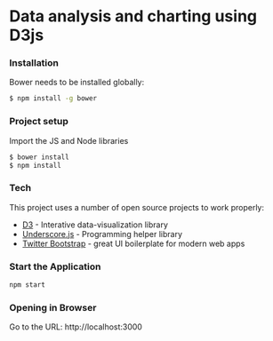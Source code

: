 # Data analysis and charting using D3js

### Installation

Bower needs to be installed globally:

```sh
$ npm install -g bower
```

### Project setup
Import the JS and Node libraries
```sh
$ bower install
$ npm install
```

### Tech

This project uses a number of open source projects to work properly:

* [D3] - Interative data-visualization library
* [Underscore.js] - Programming helper library
* [Twitter Bootstrap] - great UI boilerplate for modern web apps

### Start the Application
```sh
npm start
```

### Opening in Browser
Go to the URL: http://localhost:3000

[//]: # (These are reference links used in the body of this note and get stripped out when the markdown processor does its job. There is no need to format nicely because it shouldn't be seen. Thanks SO - http://stackoverflow.com/questions/4823468/store-comments-in-markdown-syntax)


   [Underscore.js]: <http://underscorejs.org/>
   [d3]: <http://d3js.org/>
   [Twitter Bootstrap]: <http://twitter.github.com/bootstrap/>
